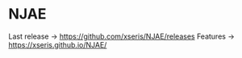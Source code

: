 # NJAE

Last release -> https://github.com/xseris/NJAE/releases
Features -> https://xseris.github.io/NJAE/
